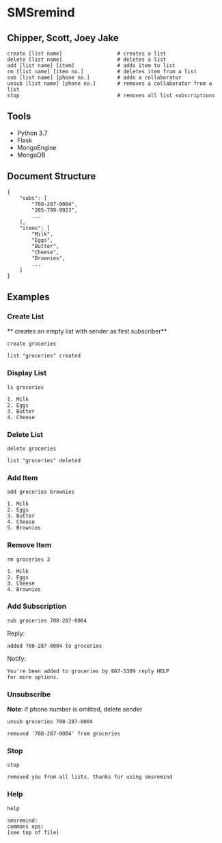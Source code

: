 # SMSremind
## Chipper, Scott, Joey Jake 

```
create [list name]	                # creates a list
delete [list name]                  # deletes a list
add [list name] [item]			    # adds item to list
rm [list name] [item no.]	        # deletes item from a list 
sub [list name] [phone no.]         # adds a collaborator  
unsub [list name] [phone no.]       # removes a collaborator from a list
stop								# removes all list subscriptions
```

## Tools

- Python 3.7
- Flask
- MongoEngine
- MongoDB

## Document Structure

```
{
    "subs": [
        "708-287-0004",
        "205-799-9923",
        ...
    ],
    "items": [
        "Milk",
        "Eggs",
        "Butter",
        "Cheese",
        "Brownies",
        ...
    ]
}
```


## Examples

### Create List

** creates an empty list with sender as first subscriber**

```
create groceries
```

```
list "groceries" created
```

### Display List

```
ls groceries
```

```
1. Milk
2. Eggs
3. Butter
4. Cheese
```

### Delete List

```
delete groceries
```

```
list "groceries" deleted
```

### Add Item

```
add groceries brownies
```

```
1. Milk
2. Eggs
3. Butter
4. Cheese
5. Brownies
```

### Remove Item

```
rm groceries 3
```

```
1. Milk
2. Eggs
3. Cheese
4. Brownies
```

### Add Subscription

```
sub groceries 708-287-0004
```

Reply:

```
added 708-287-0004 to groceries
```

Notify:

```
You're been added to groceries by 867-5309 reply HELP
for more options.
```

### Unsubscribe

**Note**: if phone number is omitted, delete sender

```
unsub groceries 708-287-0004
```

```
removed '708-287-0004' from groceries
```

### Stop

```
stop
```

```
removed you from all lists. thanks for using smsremind
```

### Help

```
help
```

```
smsremind:
commons ops:
[see top of file]
```
